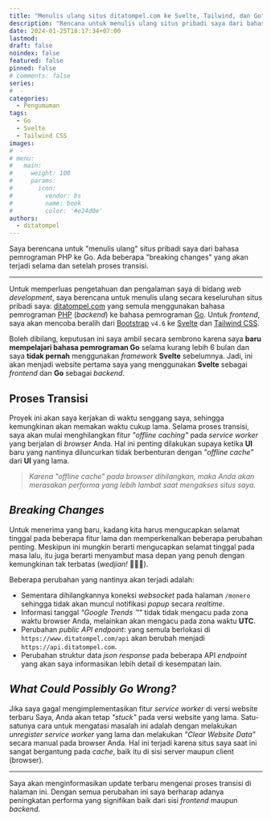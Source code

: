 ```yaml
---
title: "Menulis ulang situs ditatompel.com ke Svelte, Tailwind, dan Go"
description: "Rencana untuk menulis ulang situs pribadi saya dari bahasa pemrograman PHP ke Go. Ada beberapa 'breaking changes' yang akan terjadi selama dan setelah proses transisi."
date: 2024-01-25T18:17:34+07:00
lastmod:
draft: false
noindex: false
featured: false
pinned: false
# comments: false
series:
#  - 
categories:
  - Pengumuman
tags:
  - Go
  - Svelte
  - Tailwind CSS
images:
#  - 
# menu:
#   main:
#     weight: 100
#     params:
#       icon:
#         vendor: bs
#         name: book
#         color: '#e24d0e'
authors:
  - ditatompel
---
```


Saya berencana untuk "menulis ulang" situs pribadi saya dari bahasa pemrograman PHP ke Go. Ada beberapa "breaking changes" yang akan terjadi selama dan setelah proses transisi.

<!--more-->
---

Untuk memperluas pengetahuan dan pengalaman saya di bidang _web development_, saya berencana untuk menulis ulang secara keseluruhan situs pribadi saya: [ditatompel.com](https://www.ditatompel.com) yang semula menggunakan bahasa pemrograman [PHP](https://www.php.net/) (_backend_) ke bahasa pemrograman [Go](https://go.dev/). Untuk _frontend_, saya akan mencoba beralih dari [Bootstrap](https://getbootstrap.com/) `v4.6` ke [Svelte](https://svelte.dev/) dan [Tailwind CSS](https://tailwindcss.com/).

Boleh dibilang, keputusan ini saya ambil secara sembrono karena saya __baru mempelajari bahasa pemrograman Go__ selama kurang lebih 6 bulan dan saya __tidak pernah__ menggunakan _framework_ __Svelte__ sebelumnya. Jadi, ini akan menjadi website pertama saya yang menggunakan __Svelte__ sebagai _frontend_ dan __Go__ sebagai _backend_.

## Proses Transisi

Proyek ini akan saya kerjakan di waktu senggang saya, sehingga kemungkinan akan memakan waktu cukup lama. Selama proses transisi, saya akan mulai menghilangkan fitur _"offline caching"_ pada _service worker_ yang berjalan di _browser_ Anda. Hal ini penting dilakukan supaya ketika __UI__ baru yang nantinya diluncurkan tidak berbenturan dengan _"offline cache"_ dari **UI** yang lama.

> _Karena "offline cache" pada browser dihilangkan, maka Anda akan merasakan performa yang lebih lambat saat mengakses situs saya._

## _Breaking Changes_

Untuk menerima yang baru, kadang kita harus mengucapkan selamat tinggal pada beberapa fitur lama dan memperkenalkan beberapa perubahan penting. Meskipun ini mungkin berarti mengucapkan selamat tinggal pada masa lalu, itu juga berarti menyambut masa depan yang penuh dengan kemungkinan tak terbatas (_wedjian!_ 👏👏👏).

Beberapa perubahan yang nantinya akan terjadi adalah:
- Sementara dihilangkannya koneksi _websocket_ pada halaman `/monero` sehingga tidak akan muncul notifikasi _popup_ secara _realtime_.
- Informasi tanggal _"Google Trends ™"_ tidak tidak mengacu pada zona waktu browser Anda, melainkan akan mengacu pada zona waktu **UTC**.
- Perubahan _public API endpoint_: yang semula berlokasi di `https://www.ditatompel.com/api` akan berubah menjadi `https://api.ditatompel.com`.
- Perubahan struktur data _json response_ pada beberapa API _endpoint_ yang akan saya informasikan lebih detail di kesempatan lain.

## _What Could Possibly Go Wrong?_

Jika saya gagal mengimplementasikan fitur _service worker_ di versi website terbaru Saya, Anda akan tetap _"stuck"_ pada versi website yang lama. Satu-satunya cara untuk mengatasi masalah ini adalah dengan melakukan _unregister service worker_ yang lama dan melakukan _"Clear Website Data"_ secara manual pada browser Anda. Hal ini terjadi karena situs saya saat ini sangat bergantung pada _cache_, baik itu di sisi server maupun client (browser).

---

Saya akan menginformasikan update terbaru mengenai proses transisi di halaman ini. Dengan semua perubahan ini saya berharap adanya peningkatan performa yang signifikan baik dari sisi _frontend_ maupun _backend_.
